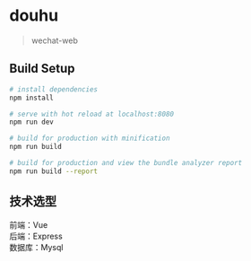 # douhu

> wechat-web

## Build Setup

``` bash
# install dependencies
npm install

# serve with hot reload at localhost:8080
npm run dev

# build for production with minification
npm run build

# build for production and view the bundle analyzer report
npm run build --report
```

## 技术选型

前端：Vue  
后端：Express  
数据库：Mysql
